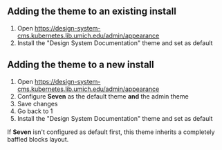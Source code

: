 ## Adding the theme to an existing install

1. Open https://design-system-cms.kubernetes.lib.umich.edu/admin/appearance
2. Install the "Design System Documentation" theme and set as default

## Adding the theme to a new install

1. Open https://design-system-cms.kubernetes.lib.umich.edu/admin/appearance
2. Configure **Seven** as the default theme **and** the admin theme
3. Save changes
4. Go back to 1
5. Install the "Design System Documentation" theme and set as default

If **Seven** isn't configured as default first, this theme inherits a completely baffled blocks layout.

